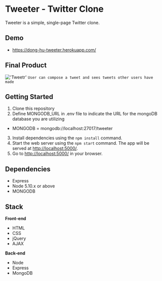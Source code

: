 # Tweeter - Twitter Clone

Tweeter is a simple, single-page Twitter clone.

## Demo
* https://dong-hu-tweeter.herokuapp.com/

## Final Product
!['Tweetr'](/images/tweeter.gif)
`User can compose a tweet and sees tweets other users have made`

## Getting Started

1. Clone this repository
2. Define MONGODB_URL in .env file to indicate the URL for the mongoDB database you are utilizing
* MONGODB = mongodb://localhost:27017/tweeter
3. Install dependencies using the `npm install` command.
4. Start the web server using the `npm start` command. The app will be served at <http://localhost:5000/>.
5. Go to <http://localhost:5000/> in your browser.

## Dependencies

* Express
* Node 5.10.x or above
* MONGODB

## Stack

**Front-end**
* HTML
* CSS
* jQuery
* AJAX

**Back-end**
* Node
* Express
* MongoDB
